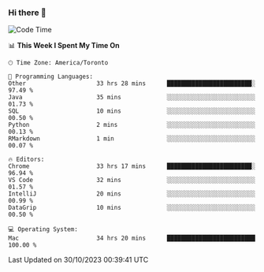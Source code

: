 ### Hi there 👋


<!--START_SECTION:waka-->
![Code Time](http://img.shields.io/badge/Code%20Time-1%2C295%20hrs%2013%20mins-blue)

📊 **This Week I Spent My Time On** 

```text
🕑︎ Time Zone: America/Toronto

💬 Programming Languages: 
Other                    33 hrs 28 mins      ████████████████████████░   97.49 % 
Java                     35 mins             ░░░░░░░░░░░░░░░░░░░░░░░░░   01.73 % 
SQL                      10 mins             ░░░░░░░░░░░░░░░░░░░░░░░░░   00.50 % 
Python                   2 mins              ░░░░░░░░░░░░░░░░░░░░░░░░░   00.13 % 
RMarkdown                1 min               ░░░░░░░░░░░░░░░░░░░░░░░░░   00.07 % 

🔥 Editors: 
Chrome                   33 hrs 17 mins      ████████████████████████░   96.94 % 
VS Code                  32 mins             ░░░░░░░░░░░░░░░░░░░░░░░░░   01.57 % 
IntelliJ                 20 mins             ░░░░░░░░░░░░░░░░░░░░░░░░░   00.99 % 
DataGrip                 10 mins             ░░░░░░░░░░░░░░░░░░░░░░░░░   00.50 % 

💻 Operating System: 
Mac                      34 hrs 20 mins      █████████████████████████   100.00 % 
```


 Last Updated on 30/10/2023 00:39:41 UTC
<!--END_SECTION:waka-->

<!--
**SillyPasty/SillyPasty** is a ✨ _special_ ✨ repository because its `README.md` (this file) appears on your GitHub profile.

Here are some ideas to get you started:

- 🔭 I’m currently working on ...
- 🌱 I’m currently learning ...
- 👯 I’m looking to collaborate on ...
- 🤔 I’m looking for help with ...
- 💬 Ask me about ...
- 📫 How to reach me: ...
- 😄 Pronouns: ...
- ⚡ Fun fact: ...
-->


